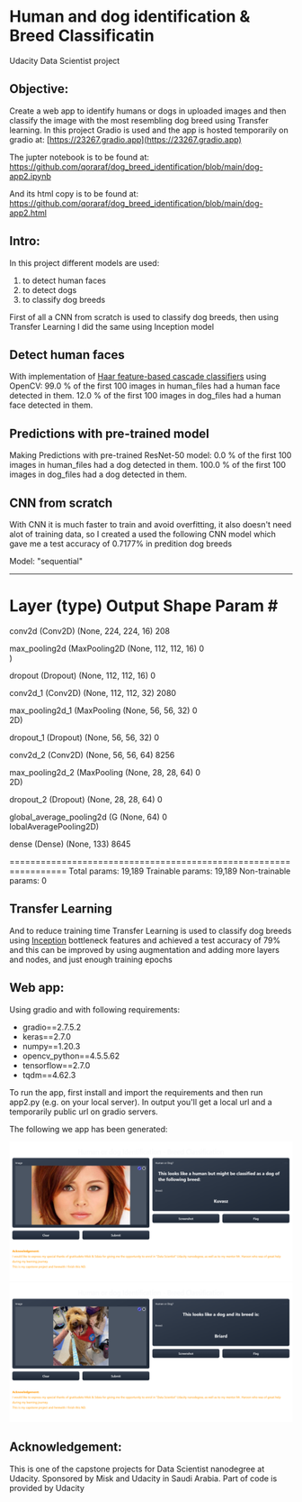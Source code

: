 # Human and dog identification & Breed Classificatin
Udacity Data Scientist project

## Objective:
Create a web app to identify humans or dogs in uploaded images and then classify the image with the most resembling dog breed using Transfer learning.
In this project Gradio is used and the app is hosted temporarily on gradio at: [https://23267.gradio.app](https://23267.gradio.app)

The jupter notebook is to be found at: https://github.com/qoraraf/dog_breed_identification/blob/main/dog-app2.ipynb

And its html copy is to be found at: https://github.com/qoraraf/dog_breed_identification/blob/main/dog-app2.html

## Intro:
In this project different models are used:
1) to detect human faces
2) to detect dogs
3) to classify dog breeds

First of all a CNN from scratch is used to classify dog breeds, then using Transfer Learning I did the same using Inception model

## Detect human faces
With implementation of [Haar feature-based cascade classifiers](http://docs.opencv.org/trunk/d7/d8b/tutorial_py_face_detection.html) using OpenCV:
99.0 % of the first 100 images in human_files had a human face detected in them.
12.0 % of the first 100 images in dog_files had a human face detected in them.

## Predictions with pre-trained model
Making Predictions with pre-trained ResNet-50 model:
0.0 % of the first 100 images in human_files had a dog detected in them.
100.0 % of the first 100 images in dog_files had a dog detected in them.

## CNN from scratch
With CNN it is much faster to train and avoid overfitting, it also doesn't need alot of training data, so I created a used the following CNN model which gave me a test accuracy of 0.7177% in predition dog breeds

Model: "sequential"
_________________________________________________________________
 Layer (type)                Output Shape              Param #   
=================================================================
 conv2d (Conv2D)             (None, 224, 224, 16)      208       
                                                                 
 max_pooling2d (MaxPooling2D  (None, 112, 112, 16)     0         
 )                                                               
                                                                 
 dropout (Dropout)           (None, 112, 112, 16)      0         
                                                                 
 conv2d_1 (Conv2D)           (None, 112, 112, 32)      2080      
                                                                 
 max_pooling2d_1 (MaxPooling  (None, 56, 56, 32)       0         
 2D)                                                             
                                                                 
 dropout_1 (Dropout)         (None, 56, 56, 32)        0         
                                                                 
 conv2d_2 (Conv2D)           (None, 56, 56, 64)        8256      
                                                                 
 max_pooling2d_2 (MaxPooling  (None, 28, 28, 64)       0         
 2D)                                                             
                                                                 
 dropout_2 (Dropout)         (None, 28, 28, 64)        0         
                                                                 
 global_average_pooling2d (G  (None, 64)               0         
 lobalAveragePooling2D)                                          
                                                                 
 dense (Dense)               (None, 133)               8645      
                                                                 
=================================================================
Total params: 19,189
Trainable params: 19,189
Non-trainable params: 0

## Transfer Learning
And to reduce training time Transfer Learning is used to classify dog breeds using [Inception](https://s3-us-west-1.amazonaws.com/udacity-aind/dog-project/DogInceptionV3Data.npz) bottleneck features and achieved a test accuracy of 79% and this can be improved by using augmentation and adding more layers and nodes, and just enough training epochs

## Web app:
Using gradio and with following requirements:
- gradio==2.7.5.2
- keras==2.7.0
- numpy==1.20.3
- opencv_python==4.5.5.62
- tensorflow==2.7.0
- tqdm==4.62.3

To run the app, first install and import the requirements and then run app2.py (e.g. on your local server). In output you'll get a local url and a temporarily public url on gradio servers.

The following we app has been generated:

![Screenshot1](screenshot%20(3).png)
![Screenshot2](screenshot%20(4).png)

## Acknowledgement:
This is one of the capstone projects for Data Scientist nanodegree at Udacity. Sponsored by Misk and Udacity in Saudi Arabia.
Part of code is provided by Udacity
